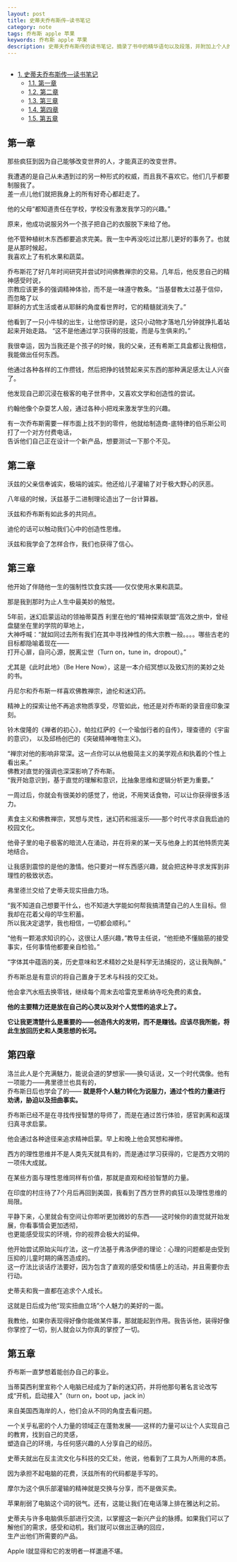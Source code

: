 ```yaml
---
layout: post
title: 史蒂夫乔布斯传—读书笔记
category: note
tags: 乔布斯 apple 苹果
keywords: 乔布斯 apple 苹果
description: 史蒂夫乔布斯传的读书笔记，摘录了书中的精华语句以及段落，并附加上个人的所思所得。这本书讲述了乔布斯传奇的一生，他以及他伟大的苹果公司——Apple，产生了ipod，iphone，ipad，imac等令万千大众为之疯狂的产品。
---
```


<div id="table-of-contents">
<h2></h2>
<div id="text-table-of-contents">
<ul>
<li><a href="#sec-1">1. 史蒂夫乔布斯传—读书笔记</a>
<ul>
<li><a href="#sec-1-1">1.1. 第一章</a></li>
<li><a href="#sec-1-2">1.2. 第二章</a></li>
<li><a href="#sec-1-3">1.3. 第三章</a></li>
<li><a href="#sec-1-4">1.4. 第四章</a></li>
<li><a href="#sec-1-5">1.5. 第五章</a></li>
</ul>
</li>
</ul>
</div>
</div>



## 第一章<a id="sec-1-1" name="sec-1-1"></a>

那些疯狂到因为自己能够改变世界的人，才能真正的改变世界。

我遭遇的是自己从未遇到过的另一种形式的权威，而且我不喜欢它。他们几乎都要制服我了。  
差一点儿他们就把我身上的所有好奇心都赶走了。

他的父母“都知道责任在学校，学校没有激发我学习的兴趣。”

原来，他成功说服另外一个孩子把自己的衣服脱下来给了他。

他不管种植树木东西都要追求完美。我一生中再没吃过比那儿更好的事务了。也就是从那时候起，  
我喜欢上了有机水果和蔬菜。

乔布斯花了好几年时间研究并尝试时间佛教禅宗的交易。几年后，他反思自己的精神感受时说，  
宗教应该更多的强调精神体验，而不是一味遵守教条。“当基督教太过基于信仰，而忽略了以  
耶稣的方式生活或者从耶稣的角度看世界时，它的精髓就消失了。”

他看到了一只小牛犊的出生，让他惊讶的是，这只小动物才落地几分钟就挣扎着站起来开始走路。
“这不是他通过学习获得的技能，而是与生俱来的。”

我很幸运，因为当我还是个孩子的时候，我的父亲，还有希斯工具盒都让我相信，我能做出任何东西。

他通过各种各样的工作攒钱，然后把挣的钱赞起来买东西的那种满足感太让人兴奋了。

他发现自己即沉浸在极客的电子世界中，又喜欢文学和创造性的尝试。

约翰他像个杂耍艺人般，通过各种小把戏来激发学生的兴趣。

有一次乔布斯需要一样市面上找不到的零件，他就给制造商-底特律的伯乐斯公司打了一个对方付费电话，  
告诉他们自己正在设计一个新产品，想要测试一下那个不见。

## 第二章<a id="sec-1-2" name="sec-1-2"></a>

沃兹的父亲信奉诚实，极端的诚实。他还给儿子灌输了对于极大野心的厌恶。

八年级的时候，沃兹基于二进制理论造出了一台计算器。

沃兹和乔布斯有如此多的共同点。

迪伦的话可以触动我们心中的创造性思维。

沃兹和我学会了怎样合作，我们也获得了信心。

## 第三章<a id="sec-1-3" name="sec-1-3"></a>

他开始了伴随他一生的强制性饮食实践——仅仅使用水果和蔬菜。

那是我到那时为止人生中最美妙的触觉。

5年前，迷幻启蒙运动的领袖蒂莫西 利里在他的“精神探索联盟”高效之旅中，曾经盘腿坐在里的学院的草地上，  
大神呼喊：“就如同过去所有我们在其中寻找神性的伟大宗教一般。。。。哪些古老的目标都隐喻着现在——  
打开心扉，自问心源，脱离尘世（Turn on，tune in，dropout）。”

尤其是《此时此地》（Be Here Now），这是一本介绍冥想以及致幻剂的美妙之处的书。

丹尼尔和乔布斯一样喜欢佛教禅宗，迪伦和迷幻药。

精神上的探索让他不再追求物质享受，尽管如此，他还是对乔布斯的录音座印象深刻。

铃木俊隆的《禅者的初心》，帕拉红萨的《一个瑜伽行者的自传》，理查德的《宇宙的意识》，
以及邱杨创巴的《突破精神唯物主义》。

“禅宗对他的影响非常深。这一点你可以从他极简主义的美学观点和执着的个性上看出来。”  
佛教对直觉的强调也深深影响了乔布斯。  
“我开始意识到，基于直觉的理解和意识，比抽象思维和逻辑分析更为重要。”  

一周过后，你就会有很美妙的感觉了，他说，不用笑话食物，可以让你获得很多活力。

素食主义和佛教禅宗，冥想与灵性，迷幻药和摇滚乐——那个时代寻求自我启迪的校园文化。

他骨子里的电子极客的暗流人在涌动，并在将来的某一天与他身上的其他特质完美地结合。

让我感到震惊的是他的激情。他只要对一样东西感兴趣，就会把这种寻求发挥到非理性的极致状态。

弗里德兰交给了史蒂夫现实扭曲力场。

“我不知道自己想要干什么，也不知道大学能如何帮我搞清楚自己的人生目标。但我却在花着父母的毕生积蓄。  
所以我决定退学，我也相信，一切都会顺利。”

“他有一颗渴求知识的心，这很让人感兴趣，”教导主任说，“他拒绝不懂脑筋的接受事实，任何事情他都要亲自检验。”

“字体其中蕴涵的美，历史意味和艺术精妙之处是科学无法捕捉的，这让我陶醉。”

乔布斯总是有意识的将自己置身于艺术与科技的交汇处。

他会拿汽水瓶去换零钱，继续每个周末去哈雷克里希纳寺吃免费的素食。

**他的主要精力还是放在自己的心灵以及对个人觉悟的追求上了。**

**它让我更清楚什么是重要的——创造伟大的发明，而不是赚钱。应该尽我所能，将此生放回历史和人类思想的长河。**

## 第四章<a id="sec-1-4" name="sec-1-4"></a>

洛兰此人是个充满魅力，能说会道的梦想家——换句话说，又一个时代偶像。他有一项能力——弗里德兰也具有的，  
乔布斯日后也学会了的—— **就是将个人魅力转化为说服力，通过个性的力量进行劝诱，胁迫以及扭曲事实。**

乔布斯已经不是在寻找传授智慧的导师了，而是在通过苦行体验，感官剥离和返璞归真寻求启蒙。

他会通过各种途径来追求精神启蒙。早上和晚上他会冥想和禅修。

西方的理性思维并不是人类先天就具有的，而是通过学习获得的，它是西方文明的一项伟大成就。

在某些方面与理性思维同样有价值，那就是直观和经验智慧的力量。

在印度的村庄待了7个月后再回到美国，我看到了西方世界的疯狂以及理性思维的局限。

平静下来，心里就会有空间让你聆听更加微妙的东西——这时候你的直觉就开始发展，你看事情会更加透彻，  
也更能感受现实的环境，你的视界会极大的延伸。

他开始尝试原始尖叫疗法，这一疗法基于弗洛伊德的理论：心理的问题都是由受到压抑的儿童时期的痛苦造成的。  
这一疗法比谈话疗法要好，因为包含了直观的感受和情感上的活动，并且需要你去行动。

史蒂夫和我一直都在追求个人成长。

这就是日后成为他“现实扭曲立场”个人魅力的美好的一面。

我教他，如果你表现得好像你能做某件事，那就能起到作用。我告诉他，装得好像你掌控了一切，别人就会以为你真的掌控了一切。

## 第五章<a id="sec-1-5" name="sec-1-5"></a>

乔布斯一直梦想着能创办自己的事业。

当蒂莫西利里宣称个人电脑已经成为了新的迷幻药，并将他那句著名言论改写成“开机，启动接入”（turn on，boot up，jack in）

来自美国西海岸的人，他们会从不同的角度去看问题。

一个关乎私密的个人力量的领域正在蓬勃发展——这样的力量可以让个人实现自己的教育，找到自己的灵感，  
塑造自己的环境，与任何感兴趣的人分享自己的经历。

史蒂夫就出在反主流文化与科技的交汇处，他说，他看到了工具为人所用的本质。

因为承担不起电脑的花费，沃兹所有的代码都是手写的。

摩尔为这个俱乐部灌输的精神就是交换与分享，而不是做买卖。

苹果削弱了电脑这个词的锐气。还有，这能让我们在电话簿上排在雅达利之前。

史蒂夫与许多电脑俱乐部进行交流，以掌握这一新兴产业的脉搏。如果我们可以了解他们的需求，感受和动机，我们就可以做出正确的回应，  
生产出他们所需要的产品。

Apple I就显得和它的发明者一样邋遢不堪。
